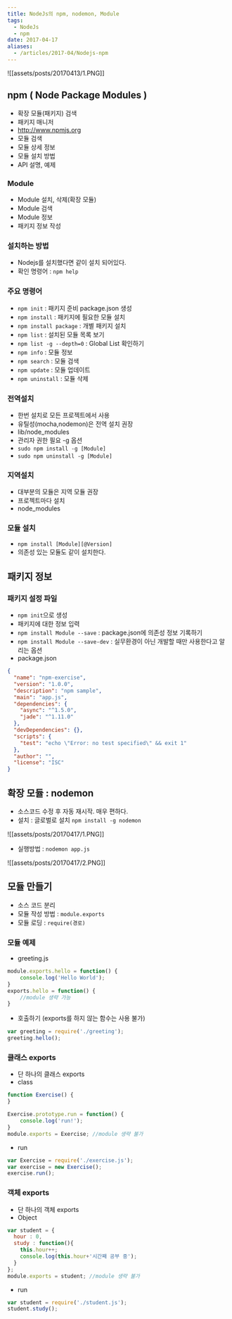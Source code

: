 ```yaml
---
title: NodeJs의 npm, nodemon, Module
tags:
  - NodeJs
  - npm
date: 2017-04-17
aliases:
  - /articles/2017-04/Nodejs-npm
---
```


![[assets/posts/20170413/1.PNG]]

## npm ( Node Package Modules )
- 확장 모듈(패키지) 검색
- 패키지 매니저
- <http://www.npmjs.org>
- 모듈 검색
- 모듈 상세 정보
- 모듈 설치 방법
- API 설명, 예제

### Module
- Module 설치, 삭제(확장 모듈)
- Module 검색
- Module 정보
- 패키지 정보 작성

### 설치하는 방법
- Nodejs를 설치했다면 같이 설치 되어있다.
- 확인 명령어 : `npm help`

### 주요 명령어
- `npm init` : 패키지 준비 package.json 생성
- `npm install` : 패키지에 필요한 모듈 설치
- `npm install package` : 개별 패키지 설치
- `npm list` : 설치된 모듈 목록 보기
- `npm list -g --depth=0` : Global List 확인하기
- `npm info` : 모듈 정보
- `npm search` : 모듈 검색
- `npm update` : 모듈 업데이트
- `npm uninstall` : 모듈 삭제

### 전역설치
- 한번 설치로 모든 프로젝트에서 사용
- 유틸성(mocha,nodemon)은 전역 설치 권장
- lib/node_modules
- 관리자 권한 필요 -g 옵션
- `sudo npm install -g [Module]`
- `sudo npm uninstall -g [Module]`

### 지역설치
- 대부분의 모듈은 지역 모듈 권장
- 프로젝트마다 설치
- node_modules

### 모듈 설치
- `npm install [Module][@Version]`
- 의존성 있는 모듈도 같이 설치한다.

## 패키지 정보
### 패키지 설정 파일
- `npm init`으로 생성
- 패키지에 대한 정보 입력
- `npm install Module --save` : package.json에 의존성 정보 기록하기
- `npm install Module --save-dev` : 실무환경이 아닌 개발할 때만 사용한다고 알리는 옵션
- package.json

``` json
{
  "name": "npm-exercise",
  "version": "1.0.0",
  "description": "npm sample",
  "main": "app.js",
  "dependencies": {
    "async": "^1.5.0",
    "jade": "^1.11.0"
  },
  "devDependencies": {},
  "scripts": {
    "test": "echo \"Error: no test specified\" && exit 1"
  },
  "author": "",
  "license": "ISC"
}
```

## 확장 모듈 : nodemon
- 소스코드 수정 후 자동 재시작. 매우 편하다.
- 설치 : 글로벌로 설치 `npm install -g nodemon`

![[assets/posts/20170417/1.PNG]]

- 실행방법 : `nodemon app.js`

![[assets/posts/20170417/2.PNG]]

## 모듈 만들기
- 소스 코드 분리
- 모듈 작성 방법 : `module.exports`
- 모듈 로딩 : `require(경로)`

### 모듈 예제
- greeting.js

``` javascript
module.exports.hello = function() {
	console.log('Hello World');
}
exports.hello = function() {
	//module 생략 가능
}
```

- 호출하기 (exports를 하지 않는 함수는 사용 불가)

``` javascript
var greeting = require('./greeting');
greeting.hello();
```

### 클래스 exports
- 단 하나의 클래스 exports
- class

``` javascript
function Exercise() {
}

Exercise.prototype.run = function() {
	console.log('run!');
}
module.exports = Exercise; //module 생략 불가
```

- run

``` javascript
var Exercise = require('./exercise.js');
var exercise = new Exercise();
exercise.run();
```

### 객체 exports
- 단 하나의 객체 exports
- Object

``` javascript
var student = {
  hour : 0,
  study : function(){
    this.hour++;
    console.log(this.hour+'시간째 공부 중');
  }
};
module.exports = student; //module 생략 불가
```

- run

``` javascript
var student = require('./student.js');
student.study();
```
